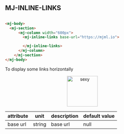 ## MJ-INLINE-LINKS

``` html

<mj-body>
  <mj-section>
      <mj-column width="600px">
        <mj-inline-links base-url="https://mjml.io">

        </mj-inline-links>
      </mj-column>
    </mj-section>
</mj-body>

```

To display some links horizontally


<p align="center">
  <a href="/try-it-live/"><img width="100px" src="http://imgh.us/TRYITLIVE.svg" alt="sexy" /></a>
</p>

attribute                   | unit        | description                    | default value
----------------------------|-------------|--------------------------------|------------------------------
base url                    | string      | base url                       | null
